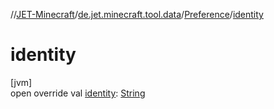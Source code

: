 //[JET-Minecraft](../../../index.md)/[de.jet.minecraft.tool.data](../index.md)/[Preference](index.md)/[identity](identity.md)

# identity

[jvm]\
open override val [identity](identity.md): [String](https://kotlinlang.org/api/latest/jvm/stdlib/kotlin/-string/index.html)
